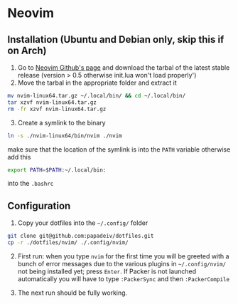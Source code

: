 # Neovim

## Installation (Ubuntu and Debian only, skip this if on Arch)
1. Go to [Neovim Github's page](https://github.com/neovim/neovim/releases/tag/v0.9.5) and download the tarbal of the latest stable release (version > 0.5 otherwise init.lua won't load properly')
2. Move the tarbal in the appropriate folder and extract it
```bash
mv nvim-linux64.tar.gz ~/.local/bin/ && cd ~/.local/bin/
tar xzvf nvim-linux64.tar.gz
rm -fr xzvf nvim-linux64.tar.gz
```
3. Create a symlink to the binary
```bash
ln -s ./nvim-linux64/bin/nvim ./nvim
```
make sure that the location of the symlink is into the `PATH` variable otherwise add this
```bash
export PATH=$PATH:~/.local/bin:
```
into the `.bashrc`

## Configuration
1. Copy your dotfiles into the `~/.config/` folder 
```bash
git clone git@github.com:papadeiv/dotfiles.git
cp -r ./dotfiles/nvim/ ./.config/nvim/
```

2. First run: when you type `nvim` for the first time you will be greeted with a bunch of error messages due to the various plugins in `~/.config/nvim/` not being installed yet; press `Enter`. If Packer is not launched automatically you will have to type `:PackerSync` and then `:PackerCompile`

3. The next run should be fully working.
